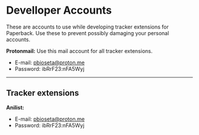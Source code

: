 # Develloper Accounts

These are accounts to use while developing tracker extensions for Paperback. Use these to prevent possibly damaging your personal accounts.

**Protonmail:** Use this mail account for all tracker extensions.

- E-mail: pbioseta@proton.me
- Password: ibRrF23:nFA5Wyj

---

## Tracker extensions

**Anilist:**

- E-mail: pbioseta@proton.me
- Password: ibRrF23:nFA5Wyj
